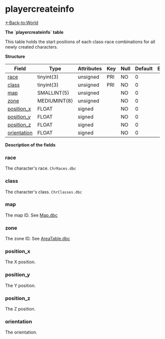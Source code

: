 # playercreateinfo

[<-Back-to:World](database-world.md)

**The \`playercreateinfo\` table**

This table holds the start positions of each class-race combinations for all newly created characters.

**Structure**

| Field            | Type         | Attributes | Key | Null | Default | Extra | Comment |
|------------------|--------------|------------|-----|------|---------|-------|---------|
| [race][1]        | tinyint(3)   | unsigned   | PRI | NO   | 0       |       |         |
| [class][2]       | tinyint(3)   | unsigned   | PRI | NO   | 0       |       |         |
| [map][3]         | SMALLINT(5)  | unsigned   |     | NO   | 0       |       |         |
| [zone][4]        | MEDIUMINT(8) | unsigned   |     | NO   | 0       |       |         |
| [position_x][5]  | FLOAT        | signed     |     | NO   | 0       |       |         |
| [position_y][6]  | FLOAT        | signed     |     | NO   | 0       |       |         |
| [position_z][7]  | FLOAT        | signed     |     | NO   | 0       |       |         |
| [orientation][8] | FLOAT        | signed     |     | NO   | 0       |       |         |

[1]: #race
[2]: #class
[3]: #map
[4]: #zone
[5]: #position_x
[6]: #position_y
[7]: #position_z
[8]: #orientation

**Description of the fields**

### race

The character's race. `ChrRaces.dbc`

### class

The character's class. `ChrClasses.dbc`

### map

The map ID. See [Map.dbc](Map)

### zone

The zone ID. See [AreaTable.dbc](AreaTable)

### position\_x

The X position.

### position\_y

The Y position.

### position\_z

The Z position.

### orientation

The orientation.
